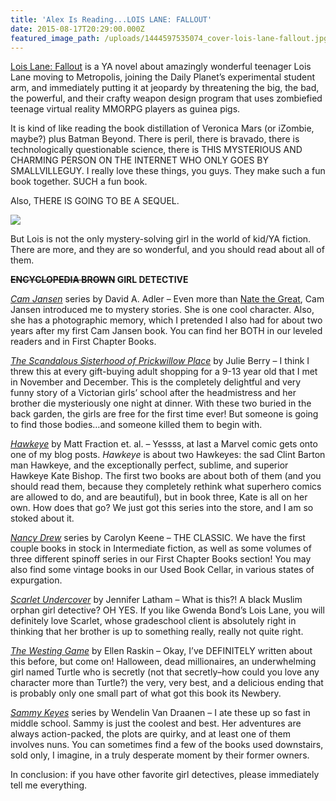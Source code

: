 ```yaml
---
title: 'Alex Is Reading...LOIS LANE: FALLOUT'
date: 2015-08-17T20:29:00.000Z
featured_image_path: /uploads/1444597535074_cover-lois-lane-fallout.jpg
---
```


[Lois Lane: Fallout](http://www.brooklinebooksmith-shop.com/book/9781630790059) is a YA novel about amazingly wonderful teenager Lois Lane moving to Metropolis, joining the Daily Planet’s experimental student arm, and immediately putting it at jeopardy by threatening the big, the bad, the powerful, and their crafty weapon design program that uses zombiefied teenage virtual reality MMORPG players as guinea pigs.

It is kind of like reading the book distillation of Veronica Mars (or iZombie, maybe?) plus Batman Beyond. There is peril, there is bravado, there is technologically questionable science, there is THIS MYSTERIOUS AND CHARMING PERSON ON THE INTERNET WHO ONLY GOES BY SMALLVILLEGUY. I really love these things, you guys. They make such a fun book together. SUCH a fun book.

Also, THERE IS GOING TO BE A SEQUEL.

![](http://lh3.googleusercontent.com/hfJIxibNPKEmo1eAhLb78uRQv8KFf3hZ7cIcNsx8ogjNtRSPRxnEVROZPLsyQiSc7VjoBzKV5baNSyW8BAcjQYmmLtqCl_Zt1A=s1200)

But Lois is not the only mystery-solving girl in the world of kid/YA fiction. There are more, and they are so wonderful, and you should read about all of them.

**~~ENCYCLOPEDIA BROWN~~ GIRL DETECTIVE**

[*Cam Jansen*](http://www.brooklinebooksmith-shop.com/book/9780142401781) series by David A. Adler – Even more than [Nate the Great](http://www.brooklinebooksmith-shop.com/book/9780440461265), Cam Jansen introduced me to mystery stories. She is one cool character. Also, she has a photographic memory, which I pretended I also had for about two years after my first Cam Jansen book. You can find her BOTH in our leveled readers and in First Chapter Books.

[*The Scandalous Sisterhood of Prickwillow Place*](http://www.brooklinebooksmith-shop.com/book/9781596439566) by Julie Berry – I think I threw this at every gift-buying adult shopping for a 9-13 year old that I met in November and December. This is the completely delightful and very funny story of a Victorian girls’ school after the headmistress and her brother die mysteriously one night at dinner. With these two buried in the back garden, the girls are free for the first time ever! But someone is going to find those bodies…and someone killed them to begin with.

*[Hawkeye](http://www.brooklinebooksmith-shop.com/book/9780785183907)* by Matt Fraction et. al. – Yessss, at last a Marvel comic gets onto one of my blog posts. *Hawkeye* is about two Hawkeyes: the sad Clint Barton man Hawkeye, and the exceptionally perfect, sublime, and superior Hawkeye Kate Bishop. The first two books are about both of them (and you should read them, because they completely rethink what superhero comics are allowed to do, and are beautiful), but in book three, Kate is all on her own. How does that go? We just got this series into the store, and I am so stoked about it.

*[Nancy Drew](http://www.brooklinebooksmith-shop.com/search/site/carolyn%20keene)* series by Carolyn Keene – THE CLASSIC. We have the first couple books in stock in Intermediate fiction, as well as some volumes of three different spinoff series in our First Chapter Books section! You may also find some vintage books in our Used Book Cellar, in various states of expurgation.

[*Scarlet Undercover*](http://www.brooklinebooksmith-shop.com/book/9780316283939) by Jennifer Latham – What is this?! A black Muslim orphan girl detective? OH YES. If you like Gwenda Bond’s Lois Lane, you will definitely love Scarlet, whose gradeschool client is absolutely right in thinking that her brother is up to something really, really not quite right.

[*The Westing Game*](http://www.brooklinebooksmith-shop.com/book/9780140386646) by Ellen Raskin – Okay, I’ve DEFINITELY written about this before, but come on! Halloween, dead millionaires, an underwhelming girl named Turtle who is secretly (not that secretly–how could you love any character more than Turtle?) the very, very best, and a delicious ending that is probably only one small part of what got this book its Newbery.

[*Sammy Keyes*](http://www.brooklinebooksmith-shop.com/book/9780679892649) series by Wendelin Van Draanen – I ate these up so fast in middle school. Sammy is just the coolest and best. Her adventures are always action-packed, the plots are quirky, and at least one of them involves nuns. You can sometimes find a few of the books used downstairs, sold only, I imagine, in a truly desperate moment by their former owners.

In conclusion: if you have other favorite girl detectives, please immediately tell me everything.